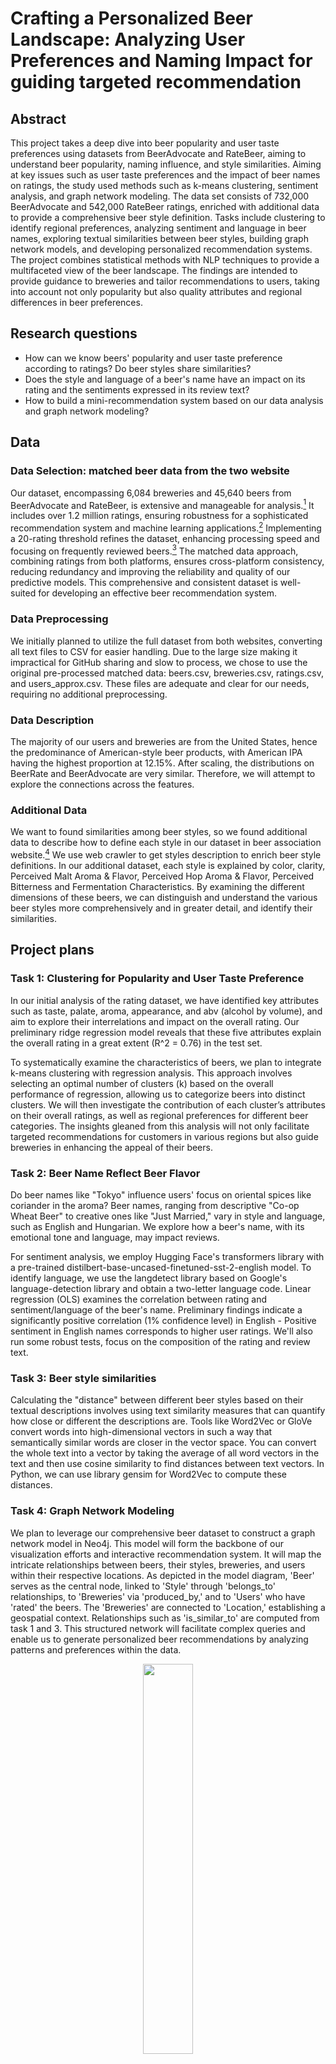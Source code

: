 # Crafting a Personalized Beer Landscape: Analyzing User Preferences and Naming Impact for guiding targeted recommendation
## Abstract
This project takes a deep dive into beer popularity and user taste preferences using datasets from BeerAdvocate and RateBeer, aiming to understand beer popularity, naming influence, and style similarities. Aiming at key issues such as user taste preferences and the impact of beer names on ratings, the study used methods such as k-means clustering, sentiment analysis, and graph network modeling. The data set consists of 732,000 BeerAdvocate and 542,000 RateBeer ratings, enriched with additional data to provide a comprehensive beer style definition.
Tasks include clustering to identify regional preferences, analyzing sentiment and language in beer names, exploring textual similarities between beer styles, building graph network models, and developing personalized recommendation systems. The project combines statistical methods with NLP techniques to provide a multifaceted view of the beer landscape. The findings are intended to provide guidance to breweries and tailor recommendations to users, taking into account not only popularity but also quality attributes and regional differences in beer preferences.

## Research questions
- How can we know beers' popularity and user taste preference according to ratings? Do beer styles share similarities?
- Does the style and language of a beer's name have an impact on its rating and the sentiments expressed in its review text?
- How to build a mini-recommendation system based on our data analysis and graph network modeling?
  
## Data
### Data Selection: matched beer data from the two website
Our dataset, encompassing 6,084 breweries and 45,640 beers from BeerAdvocate and RateBeer, is extensive and manageable for analysis.[^1] It includes over 1.2 million ratings, ensuring robustness for a sophisticated recommendation system and machine learning applications.[^1] Implementing a 20-rating threshold refines the dataset, enhancing processing speed and focusing on frequently reviewed beers.[^1] The matched data approach, combining ratings from both platforms, ensures cross-platform consistency, reducing redundancy and improving the reliability and quality of our predictive models. This comprehensive and consistent dataset is well-suited for developing an effective beer recommendation system.

### Data Preprocessing
We initially planned to utilize the full dataset from both websites, converting all text files to CSV for easier handling. Due to the large size making it impractical for GitHub sharing and slow to process, we chose to use the original pre-processed matched data: beers.csv, breweries.csv, ratings.csv, and users_approx.csv. These files are adequate and clear for our needs, requiring no additional preprocessing.

### Data Description 
The majority of our users and breweries are from the United States, hence the predominance of American-style beer products, with American IPA having the highest proportion at 12.15%. After scaling, the distributions on BeerRate and BeerAdvocate are very similar. Therefore, we will attempt to explore the connections across the features. 

### Additional Data
We want to found similarities among beer styles, so we found additional data to describe how to define each style in our dataset in beer association website.[^2] We use web crawler to get styles description to enrich beer style definitions. In our additional dataset, each style is explained by color, clarity, Perceived Malt Aroma & Flavor, Perceived Hop Aroma & Flavor, Perceived Bitterness and Fermentation Characteristics. By examining the different dimensions of these beers, we can distinguish and understand the various beer styles more comprehensively and in greater detail, and identify their similarities.

## Project plans
### Task 1: Clustering for Popularity and User Taste Preference
In our initial analysis of the rating dataset, we have identified key attributes such as taste, palate, aroma, appearance, and abv (alcohol by volume), and aim to explore their interrelations and impact on the overall rating. Our preliminary ridge regression model reveals that these five attributes explain the overall rating in a great extent (R^2 = 0.76) in the test set.

To systematically examine the characteristics of beers, we plan to integrate k-means clustering with regression analysis. This approach involves selecting an optimal number of clusters (k) based on the overall performance of regression, allowing us to categorize beers into distinct clusters. We will then investigate the contribution of each cluster’s attributes on their overall ratings, as well as regional preferences for different beer categories. The insights gleaned from this analysis will not only facilitate targeted recommendations for customers in various regions but also guide breweries in enhancing the appeal of their beers.

### Task 2: Beer Name Reflect Beer Flavor
Do beer names like "Tokyo" influence users' focus on oriental spices like coriander in the aroma? Beer names, ranging from descriptive "Co-op Wheat Beer" to creative ones like "Just Married," vary in style and language, such as English and Hungarian. We explore how a beer's name, with its emotional tone and language, may impact reviews.

For sentiment analysis, we employ Hugging Face's transformers library with a pre-trained distilbert-base-uncased-finetuned-sst-2-english model. To identify language, we use the langdetect library based on Google's language-detection library and obtain a two-letter language code.
Linear regression (OLS) examines the correlation between rating and sentiment/language of the beer's name. Preliminary findings indicate a significantly positive correlation (1% confidence level) in English - Positive sentiment in English names corresponds to higher user ratings. We'll also run some robust tests, focus on the composition of the rating and review text.

### Task 3: Beer style similarities
Calculating the "distance" between different beer styles based on their textual descriptions involves using text similarity measures that can quantify how close or different the descriptions are. Tools like Word2Vec or GloVe convert words into high-dimensional vectors in such a way that semantically similar words are closer in the vector space. You can convert the whole text into a vector by taking the average of all word vectors in the text and then use cosine similarity to find distances between text vectors. In Python, we can use library gensim for Word2Vec to compute these distances.

### Task 4: Graph Network Modeling
We plan to leverage our comprehensive beer dataset to construct a graph network model in Neo4j. This model will form the backbone of our visualization efforts and interactive recommendation system. It will map the intricate relationships between beers, their styles, breweries, and users within their respective locations. As depicted in the model diagram, 'Beer' serves as the central node, linked to 'Style' through 'belongs_to' relationships, to 'Breweries' via 'produced_by,' and to 'Users' who have 'rated' the beers. The 'Breweries' are connected to 'Location,' establishing a geospatial context. Relationships such as 'is_similar_to' are computed from task 1 and 3. This structured network will facilitate complex queries and enable us to generate personalized beer recommendations by analyzing patterns and preferences within the data.
<br>
<div align=center><img style="margin: 0 auto;" src ="https://github.com/epfl-ada/ada-2023-project-badanalysist/blob/main/img/graph%20network%20modeling.png" width="40%" height="40%"></div>

### Task 5: Recommendation Function
We aim to develop an comprehensive beer recommendation tool, utilizing data from beer review platforms. This tool, ideal for users with limited beer knowledge, will offer suggestions based on various factors including popularity, ABV, and qualitative attributes like taste. Furthermore, our initial data analysis suggests regional variations in beer preferences. This insight enables us to provide tailored recommendations that cater to both local tastes and those of tourists seeking regional specialties

Using NLP libraries such as nltk, we can extract descriptive keywords from reviews, enhancing our recommendations and enabling visualizations like WordClouds for an intuitive understanding of each beer. We'll also incorporate regional personalization by analyzing beer popularity and ratings across major global regions. Additionally, we plan to add a "you might also like" feature which suggests beers based on style similarities analyzed by task 3. The current recommendation function demonstrates the capability to suggest based on keywords and regions, with further criteria to be added in subsequent phases.


## Timeline
**16.11.2023** Data Handling and Preprocessing & Initial Exploratory Data Analysis

**30.11.2023** Task1-5 Implementation and Preliminary Analysis

**07.12.2023** Compile Final Analysis

**14.12.2023** Report Writing

**22.12.2023** Milestone 3 Deadline

## Team Organization
- Siyuan: task 1
- Zhixun: task 2
- Xinyi: task 3 & 4
- Yihan: task 5

Each team member will be responsible for creating the final visualizations for their respective task, completing the data story.

## Questions for TAs
TBC

## Reference
[^1]: Lederrey, G., & West, R. (2018, April). When sheep shop: measuring herding effects in product ratings with natural experiments. In Proceedings of the 2018 world wide web conference (pp. 793-802).
[^2]: 2023 Brewers Association Beer Style Guidelines: https://www.brewersassociation.org/edu/brewers-association-beer-style-guidelines/#116
